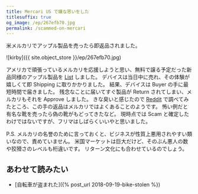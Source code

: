 ```yaml
---
title: Mercari US で嫌な思いをした
titlesuffix: true
og_image: /ep/267efb70.jpg
permalink: /scammed-on-mercari
---
```


米メルカリでアップル製品を売ったら即返品されました。

![kirby]({{ site.object_store }}/ep/267efb70.jpg)

アメリカで頑張っているメルカリを応援しようと思い、無料で譲る予定だった新品同様のアップル製品を [List](https://twitter.com/tmaesaka/status/1053362964814737408) しました。
デバイスは当日中に売れ、その体験が嬉しくて即 Shipping に取りかかりました。
結果、デバイスは Buyer の手に最短時間で届きました。
残念なことに届いてすぐ製品が Return されてしまい、メルカリもそれを Approve しました。
きな臭いと感じたので [Reddit](https://www.reddit.com/r/Mercari/) で調べてみたところ、この手の返品はメルカリではよくあることのようです。
怖い例だと有名な靴を売ったら偽の靴がもどってきたなど。
現時点では Scam と確定したわけではないですが、フリマはしばらくいいやと思いました。

P.S. メルカリの名誉のために言っておくと、ビジネスが性質上悪用されやすい類いなので、責めていません。
米国マーケットは巨大だけど、そのぶん悪人の数や狡猾さのレベルも桁違いです。
リターン文化にも合わせているのでしょう。

## あわせて読みたい

- [自転車が盗まれた]({% post_url 2018-09-19-bike-stolen %})
